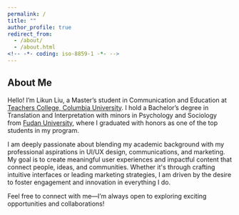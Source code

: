 ```yaml
---
permalink: /
title: ""
author_profile: true
redirect_from: 
  - /about/
  - /about.html
<!-- -*- coding: iso-8859-1 -*- -->
---
```


## About Me
Hello! I’m Likun Liu, a Master’s student in Communication and Education at [Teachers College, Columbia University](https://www.tc.columbia.edu/). I hold a Bachelor’s degree in Translation and Interpretation with minors in Psychology and Sociology from [Fudan University](https://www.fudan.edu.cn/en/), where I graduated with honors as one of the top students in my program.

I am deeply passionate about blending my academic background with my professional aspirations in UI/UX design, communications, and marketing. My goal is to create meaningful user experiences and impactful content that connect people, ideas, and communities. Whether it's through crafting intuitive interfaces or leading marketing strategies, I am driven by the desire to foster engagement and innovation in everything I do.

Feel free to connect with me—I’m always open to exploring exciting opportunities and collaborations!